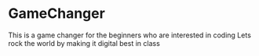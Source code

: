 # GameChanger
This is a game changer for the beginners who are interested in coding
Lets rock the world by making it digital best in class
